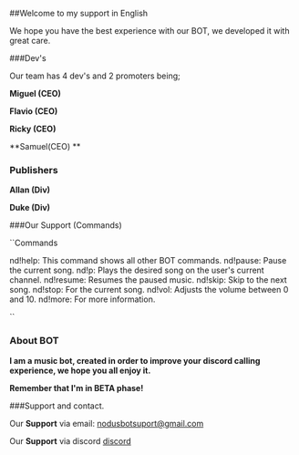##Welcome to my support in English

We hope you have the best experience with our BOT, we developed it with great care.


###Dev's

Our team has 4 dev's and 2 promoters being;

**Miguel (CEO)**

**Flavio (CEO)**

**Ricky (CEO)**

**Samuel(CEO) **

### Publishers

**Allan (Div)**

**Duke (Div)**


###Our Support (Commands)


``Commands

nd!help: This command shows all other BOT commands.
nd!pause: Pause the current song.
nd!p: Plays the desired song on the user's current channel.
nd!resume: Resumes the paused music.
nd!skip: Skip to the next song.
nd!stop: For the current song.
nd!vol: Adjusts the volume between 0 and 10.
nd!more: For more information.

``


### About BOT

**I am a music bot, created in order to improve your discord calling experience, we hope you all enjoy it.**

**Remember that I'm in BETA phase!**


###Support and contact.

Our **Support** via email: nodusbotsuport@gmail.com


Our **Support** via discord [discord](https://discord.gg/wUrqFhF)
